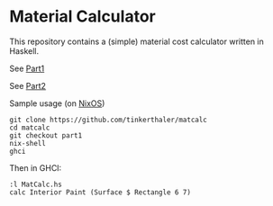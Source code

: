 # Material Calculator

This repository contains a (simple) material cost calculator written in Haskell.

See [Part1](./BLOG_MaterialCalculator_Part1.MD)

See [Part2](./BLOG_MaterialCalculator_Part2.MD)

Sample usage (on [NixOS](http://nixos.org/))

	git clone https://github.com/tinkerthaler/matcalc
	cd matcalc
	git checkout part1
	nix-shell
	ghci

Then in GHCI:

	:l MatCalc.hs
	calc Interior Paint (Surface $ Rectangle 6 7)